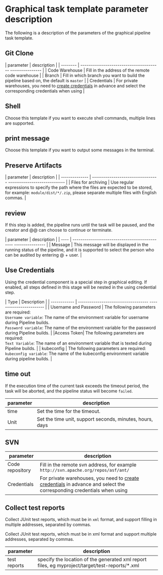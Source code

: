 # Graphical task template parameter description

The following is a description of the parameters of the graphical pipeline task template.

## Git Clone

| parameter | description |
| -------- | ----------------------------------------- ---------------- |
| Code Warehouse | Fill in the address of the remote code warehouse |
| Branch | Fill in which branch you want to build the pipeline based on, the default is `master` |
| Credentials | For private warehouses, you need to [create credentials](../credential.md) in advance and select the corresponding credentials when using |

## Shell

Choose this template if you want to execute shell commands, multiple lines are supported.

## print message

Choose this template if you want to output some messages in the terminal.

## Preserve Artifacts

| parameter | description |
| -------------- | ---------------------------------- ----------------------------- |
| Files for archiving | Use regular expressions to specify the path where the files are expected to be stored, for example: `module/dist/*/.zip`, please separate multiple files with English commas. |

## review

If this step is added, the pipeline runs until the task will be paused, and the creator and @@ can choose to continue or terminate.

| parameter | description |
| ---- | ----------------------------------------------- ---------------- |
| Message | This message will be displayed in the running status of the pipeline, and it is supported to select the person who can be audited by entering @ + user. |

## Use Credentials

Using the credential component is a special step in graphical editing. If enabled, all steps defined in this stage will be nested in the using credential step.

| Type | Description |
| ------------ | ------------------------------------ ------------------------ |
| Username and Password | The following parameters are required:<br /> `Username variable`: The name of the environment variable for username during Pipeline builds. <br />`Password variable`: The name of the environment variable for the password during Pipeline builds. |
|Access Token| The following parameters are required:<br />`Text Variable`: The name of an environment variable that is texted during Pipeline builds. |
| kubeconfig | The following parameters are required:<br /> `kubeconfig variable`: The name of the kubeconfig environment variable during pipeline builds. |

## time out

If the execution time of the current task exceeds the timeout period, the task will be aborted, and the pipeline status will become `failed`.

| parameter | description |
| ---- | ----------------------------------------- |
| time | Set the time for the timeout. |
| Unit | Set the time unit, support seconds, minutes, hours, days |

## SVN

| parameter | description |
| --- | --- |
| Code repository | Fill in the remote svn address, for example `http://svn.apache.org/repos/asf/ant/` |
| Credentials | For private warehouses, you need to [create credentials](../credential.md) in advance and select the corresponding credentials when using |

## Collect test reports

Collect JUnit test reports, which must be in `xml` format, and support filling in multiple addresses, separated by commas.

Collect JUnit test reports, which must be in xml format and support multiple addresses, separated by commas.

| parameter | description |
| --- | --- |
| test reports | specify the location of the generated xml report files, eg myproject/target/test-reports/*.xml |